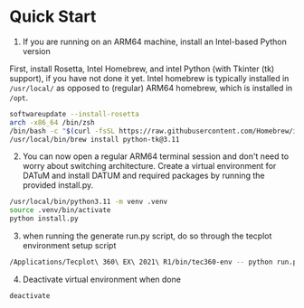 # Quick Start 

1) If you are running on an ARM64 machine, install an Intel-based Python version

First, install Rosetta, Intel Homebrew, and intel Python (with Tkinter (tk) support), if you have not done it yet. Intel homebrew is typically installed in `/usr/local/` as opposed to (regular) ARM64 homebrew, which is installed in `/opt`.

```bash
softwareupdate --install-rosetta
arch -x86_64 /bin/zsh
/bin/bash -c "$(curl -fsSL https://raw.githubusercontent.com/Homebrew/install/HEAD/install.sh)"
/usr/local/bin/brew install python-tk@3.11
```

2) You can now open a regular ARM64 terminal session and don't need to worry about switching architecture. Create a virtual environment for DATuM and install DATUM and required packages by running the provided install.py.

```bash
/usr/local/bin/python3.11 -m venv .venv
source .venv/bin/activate
python install.py
```

3) when running the generate run.py script, do so through the tecplot environment setup script

```bash
/Applications/Tecplot\ 360\ EX\ 2021\ R1/bin/tec360-env -- python run.py
```
4) Deactivate virtual environment when done

```bash
deactivate
```
